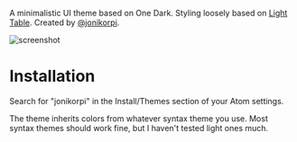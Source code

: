 A minimalistic UI theme based on One Dark. Styling loosely based on [Light Table](http://lighttable.com). Created by [@jonikorpi](https://twitter.com/jonikorpi).

![screenshot](https://dl.dropboxusercontent.com/u/1231109/Screenshot%202015-03-28%2001.37.48.png)

# Installation

Search for "jonikorpi" in the Install/Themes section of your Atom settings.

The theme inherits colors from whatever syntax theme you use. Most syntax themes should work fine, but I haven't tested light ones much.

